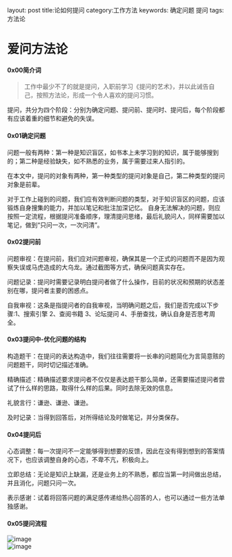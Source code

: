 layout: post
title:论如何提问
category:工作方法
keywords: 确定问题 提问
tags: 方法论

# 爱问方法论

#### 0x00简介词
> 工作中最少不了的就是提问，入职前学习《提问的艺术》，并以此诫告自己，按照方法论，形成一个令人喜欢的提问习惯。

提问，共分为四个阶段：分别为确定问题、提问前、提问时、提问后，每个阶段都有应该着重的细节和避免的失误。

#### 0x01确定问题
问题一般有两种：第一种是知识盲区，如书本上未学习到的知识，属于能够搜到的；第二种是经验缺失，如不熟悉的业务，属于需要过来人指引的。      


在本文中，提问的对象有两种，第一种类型的提问对象是自己，第二种类型的提问对象是前辈。      

对于工作上碰到的问题，我们应有效判断问题的类型，对于知识盲区的问题，应该锻炼自身搜集的能力，并加以笔记和批注加深记忆。 自身无法解决的问题，则应按照一定流程，根据提问准备顺序，理清提问思绪，最后礼貌问人，同样需要加以笔记，做到“只问一次，一次问清”。  

#### 0x02提问前
问题审视：在提问前，我们应对问题审视，确保其是一个正式的问题而不是因为观察失误或马虎造成的大乌龙。通过截图等方式，确保问题真实存在。

问题记录：提问时需要记录明白提问者做了什么操作，目前的状况和预期的状态差别在哪，提问者主要的困惑点。     

自我审视：这条是指提问者的自我审视，当明确问题之后，我们是否完成以下步骤:1、搜索引擎  2、查阅书籍  3、论坛提问  4、手册查找，确认自身是否思考周全。

#### 0x03提问中-优化问题的结构
构造题干：在提问的表达构造中，我们往往需要将一长串的问题简化为言简意赅的问题题干，同时切记描述准确。   

精确描述：精确描述要求提问者不仅仅是表达题干那么简单，还需要描述提问者尝试了什么样的思路，取得什么样的后果。同时去除无效的信息。

礼貌言行：谦逊、谦逊、谦逊。

及时记录：当得到回答后，对所得结论及时做笔记，并分类保存。

#### 0x04提问后  
心态调整：每一次提问不一定能够得到想要的反馈，因此在没有得到想到的答案情况下，也应该调整自身的心态，不卑不亢，积极向上。 


立即总结：无论是知识上缺漏，还是业务上的不熟悉，都应当第一时间做出总结，并且消化，问题只问一次。


表示感谢：试着将回答问题的满足感传递给热心回答的人，也可以通过一些方法单独感谢。


#### 0x05提问流程
![image](https://upload-images.jianshu.io/upload_images/10790272-190b52301789e31d.jpg?imageMogr2/auto-orient/strip|imageView2/2/format/webp)  
![image](https://note.youdao.com/yws/api/personal/file/91AD20B6C0AE465988EE8DFE88A4520E?method=download&shareKey=bbcd109366f78a9ad82df507070bac7a)